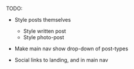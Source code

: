 TODO:

- Style posts themselves
	- Style written post
	- Style photo-post

- Make main nav show drop-down of post-types

- Social links to landing, and in main nav